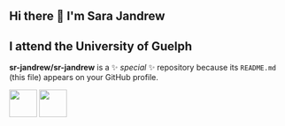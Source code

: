 ## Hi there 👋 I'm Sara Jandrew
## I attend the University of Guelph

**sr-jandrew/sr-jandrew** is a ✨ _special_ ✨ repository because its `README.md` (this file) appears on your GitHub profile.

<img src="https://cdn.jsdelivr.net/gh/devicons/devicon@latest/icons/photoshop/photoshop-original.svg" 
  width = "50"
  height = "50"/> 
<img src="https://cdn.jsdelivr.net/gh/devicons/devicon@latest/icons/premierepro/premierepro-original.svg" 
   width = "50"
  height = "50" />



